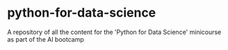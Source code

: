 # python-for-data-science
A repository of all the content for the 'Python for Data Science' minicourse as part of the AI bootcamp
